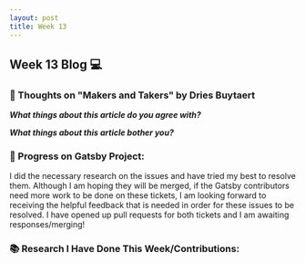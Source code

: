```yaml
---
layout: post
title: Week 13
---
```


<h2>Week 13 Blog 💻</h2>

<h3>💭 Thoughts on "Makers and Takers" by Dries Buytaert </h3>

**_What things about this article do you agree with?_**

**_What things about this article bother you?_**


<h3>🔮 Progress on Gatsby Project:</h3>

I did the necessary research on the issues and have tried my best to resolve them. Although I am hoping they will be merged, if the Gatsby contributors need more work to be done on these tickets, I am looking forward to receiving the helpful feedback that is needed in order for these issues to be resolved. I have opened up pull requests for both tickets and I am awaiting responses/merging!

<h3>📚 Research I Have Done This Week/Contributions:</h3>
